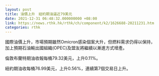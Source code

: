 ```yaml
---
layout: post
title: 油價上升　紐約期油逼近79美元
date: 2021-12-31 06:48:32.000000000 +08:00
link: https://news.rthk.hk/rthk/ch/component/k2/1626688-20211231.htm
categories: rthk
---
```


國際油價上升，市場預期雖然Omicron感染個案大升，但燃料需求仍得以保持，加上預期石油輸出國組織(OPEC)及盟友將繼續以漸進方式增產。

倫敦布蘭特期油收報每桶79.32美元，上升0.11%。

紐約期油收每桶76.99美元，上升0.56%，連續第7個交易日上升。
